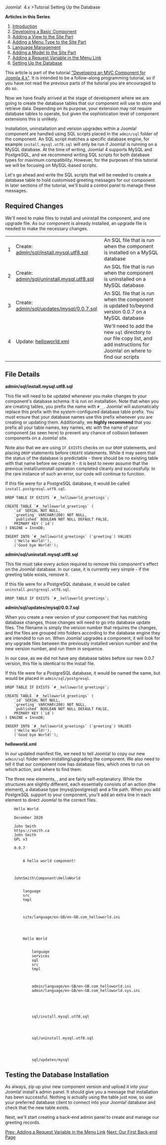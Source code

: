 <!-- Filename: J4.x:Developing_an_MVC_Component/Setting_up_the_Database / Display title: Developing an MVC Component/Setting up the Database -->

Joomla!  4.x \>Tutorial Setting Up the Database

**Articles in this Series**

1.  [Introduction](https://docs.joomla.org/J4.x:Developing_an_MVC_Component/Introduction "Special:MyLanguage/J4.x:Developing an MVC Component/Introduction")
2.  [Developing a Basic
    Component](https://docs.joomla.org/J4.x:Developing_an_MVC_Component/Developing_a_Basic_Component "Special:MyLanguage/J4.x:Developing an MVC Component/Developing a Basic Component")
3.  [Adding a View to the Site
    Part](https://docs.joomla.org/J4.x:Developing_an_MVC_Component/Adding_a_View_to_the_Site_Part "Special:MyLanguage/J4.x:Developing an MVC Component/Adding a View to the Site Part")
4.  [Adding a Menu Type to the Site
    Part](https://docs.joomla.org/J4.x:Developing_an_MVC_Component/Adding_a_Menu_Type_to_the_Site_Part "Special:MyLanguage/J4.x:Developing an MVC Component/Adding a Menu Type to the Site Part")
5.  [Language
    Management](https://docs.joomla.org/J4.x:Developing_an_MVC_Component/Language_Management "Special:MyLanguage/J4.x:Developing an MVC Component/Language Management")
6.  [Adding a Model to the Site
    Part](https://docs.joomla.org/J4.x:Developing_an_MVC_Component/Adding_a_Model_to_the_Site_Part "Special:MyLanguage/J4.x:Developing an MVC Component/Adding a Model to the Site Part")
7.  [Adding a Request Variable in the Menu
    Link](https://docs.joomla.org/J4.x:Developing_an_MVC_Component/Adding_a_Request_Variable_in_the_Menu_Link "Special:MyLanguage/J4.x:Developing an MVC Component/Adding a Request Variable in the Menu Link")
8.  [Setting Up the
    Database](https://docs.joomla.org/J4.x:Developing_an_MVC_Componenthttps://docs.joomla.org/J4.x:Developing%20an%20MVC%20Component/Setting%20up%20the%20Database)

This article is part of the tutorial ["Developing an MVC Component for
Joomla
4.x"](https://docs.joomla.org/J4.x:Developing_an_MVC_Component/Introduction "J4.x:Developing an MVC Component/Introduction").
It is intended to be a follow-along programming tutorial, so if you have
not read the previous parts of the tutorial you are encouraged to do so.

Now we have finally arrived at the stage of development where we are
going to create the database tables that our component will use to store
and retrieve data. Depending on its purpose, your extension may not
require database tables to operate, but given the sophistication level
of component extensions this is unlikely.

Installation, uninstallation and version upgrades within a Joomla!
component are handled using SQL scripts placed in the `admin/sql` folder
of the component. An SQL script matches a specific database engine, for
example `install.mysql.utf8.sql` will only be run if Joomla! is running
on a MySQL database. At the time of writing, Joomla! 4 supports MySQL
and PostgreSQL, and we recommend writing SQL scripts for both database
types for maximum compatibility. However, for the purposes of this
tutorial we will be focusing on MySQL-based scripts.

Let's go ahead and write the SQL scripts that will be needed to create a
database table to hold customised greeting messages for our component.
In later sections of the tutorial, we'll build a control panel to manage
these messages.

## Required Changes

We'll need to make files to install and uninstall the component, and one
upgrade file. As our component is already installed, an upgrade file is
needed to make the necessary changes.

|     |                                                                                         |                                                                                                                                |
|-----|-----------------------------------------------------------------------------------------|--------------------------------------------------------------------------------------------------------------------------------|
| 1   | Create: [admin/sql/install.mysql.utf8.sql](#admin.2Fsql.2Finstall.mysql.utf8.sql)       | An SQL file that is run when the component is installed on a MySQL database                                                    |
| 2   | Create: [admin/sql/uninstall.mysql.utf8.sql](#admin.2Fsql.2Funinstall.mysql.utf8.sql)   | An SQL file that is run when the component is uninstalled on a MySQL database                                                  |
| 3   | Create: [admin/sql/updates/mysql/0.0.7.sql](#admin.2Fsql.2Fupdates.2Fmysql.2F0.0.7.sql) | An SQL file that is run when the component is updated to/beyond version 0.0.7 on a MySQL database                              |
| 4   | Update: [helloworld.xml](#helloworld.xml)                                               | We'll need to add the new `sql` directory to our file copy list, and add instructions for Joomla! on where to find our scripts |

## File Details

**admin/sql/install.mysql.utf8.sql**

This file will need to be updated whenever you make changes to your
component's database schema. It is run on installation. Note that when
you are creating tables, you prefix the name with `#__`. Joomla! will
automatically replace this prefix with the system-configured database
table prefix. You must ensure that your database names use this prefix
whenever you are creating or updating them. Additionally, we **highly
recommend** that you prefix all your table names, key names, etc with
the name of your component (as seen here) to prevent any chance of
collision between components on a Joomla! site.

Note also that we are using `IF EXISTS` checks on our `DROP` statements,
and placing `DROP` statements before `CREATE` statements. While it may
seem that the status of the database is predictable - there should be no
existing table with that name before we create it - it is best to never
assume that the previous install/uninstall operation completed cleanly
and successfully. In the rare instance of such an error, our code will
continue to function.

If this file were for a PostgreSQL database, it would be called
`install.postgresql.utf8.sql`.

    DROP TABLE IF EXISTS `#__helloworld_greetings`;

    CREATE TABLE `#__helloworld_greetings` ( 
        `id` SERIAL NOT NULL, 
        `greeting` VARCHAR(200) NOT NULL, 
        `published` BOOLEAN NOT NULL DEFAULT FALSE, 
        PRIMARY KEY (`id`)
    ) ENGINE = InnoDB; 

    INSERT INTO `#__helloworld_greetings` (`greeting`) VALUES
        ('Hello World!'),
        ('Good bye World!');

  
**admin/sql/uninstall.mysql.utf8.sql**

This file must take every action required to remove this component's
effect on the Joomla! database. In our case, it is currently very
simple - if the greeting table exists, remove it.

If this file were for a PostgreSQL database, it would be called
`uninstall.postgresql.utf8.sql`.

    DROP TABLE IF EXISTS `#__helloworld_greetings`;

  
**admin/sql/updates/mysql/0.0.7.sql**

When you create a new version of your component that has matching
database changes, those changes will need to go into database update
files. The filename is simply the version number that requires the
changes, and the files are grouped into folders according to the
database engine they are intended to run on. When Joomla! upgrades a
component, it will look for any upgrade files between the previously
installed version number and the new version number, and run them in
sequence.

In our case, as we did not have any database tables before our new 0.0.7
version, this file is identical to the install file.

If this file were for a PostgreSQL database, it would be named the same,
but would be placed in `admin/sql/postgresql`.

    DROP TABLE IF EXISTS `#__helloworld_greetings`;

    CREATE TABLE `#__helloworld_greetings` ( 
        `id` SERIAL NOT NULL, 
        `greeting` VARCHAR(200) NOT NULL, 
        `published` BOOLEAN NOT NULL DEFAULT FALSE, 
        PRIMARY KEY (`id`)
    ) ENGINE = InnoDB; 

    INSERT INTO `#__helloworld_greetings` (`greeting`) VALUES
        ('Hello World!'),
        ('Good bye World!');

  
**helloworld.xml**

In our updated manifest file, we need to tell Joomla! to copy our new
`admin/sql` folder when installing/upgrading the component. We also need
to tell it that our component now has database files, which ones to run
on which action, and where to find them.

The three new elements, , and are fairly self-explanatory. While the
structures are slightly different, each essentially consists of an
action (the element), a database type (mysql/postgresql) and a file
path. When you add PostgreSQL support to your component, you'll add an
extra line in each element to direct Joomla! to the correct files.



        Hello World
        
        December 2020
        
        John Smith
        https://smith.ca
        John Smith
        GPL v3
        
        0.0.7
        
        
            A hello world component!
        

        
        JohnSmith\Component\HelloWorld

        
            language
            src
            tmpl
        

        
            site/language/en-GB/en-GB.com_helloworld.ini
        

        
            
            Hello World
            
            
                language
                services
                sql
                src
                tmpl
            

            
                admin/language/en-GB/en-GB.com_helloworld.ini
                admin/language/en-GB/en-GB.com_helloworld.sys.ini
            
        

        
            
                sql/install.mysql.utf8.sql
            
        
        
            
                sql/uninstall.mysql.utf8.sql
            
        
        
            
                sql/updates/mysql
            
        

## Testing the Database Installation

As always, zip up your new component version and upload it into your
Joomla! install's admin panel. It should give you a message that
installation has been successful. Nothing is actually using the table
just now, so use your preferred database client to connect into your
Joomla! database and check that the new table exists.

Next, we'll start creating a back-end admin panel to create and manage
our greeting records.

<a
href="https://docs.joomla.org/J4.x:Developing_an_MVC_Component/Adding_a_Request_Variable_in_the_Menu_Link"
id="content-button" class="button expand success">Prev: Adding a Request
Variable in the Menu Link</a> <a
href="https://docs.joomla.org/J4.x:Developing_an_MVC_Component/Our_First_Backend_Page"
id="content-button" class="button expand">Next: Our First Back-end
Page</a>
